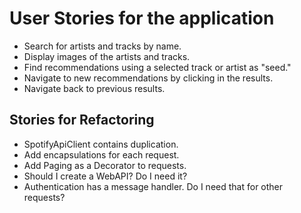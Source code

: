 ﻿# User Stories for the application

- Search for artists and tracks by name.
- Display images of the artists and tracks.
- Find recommendations using a selected track or artist as "seed."
- Navigate to new recommendations by clicking in the results.
- Navigate back to previous results.

## Stories for Refactoring

- SpotifyApiClient contains duplication.
- Add encapsulations for each request.
- Add Paging as a Decorator to requests.
- Should I create a WebAPI? Do I need it?
- Authentication has a message handler. Do I need that for other requests?
